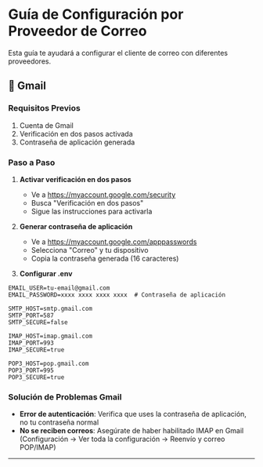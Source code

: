 # Guía de Configuración por Proveedor de Correo

Esta guía te ayudará a configurar el cliente de correo con diferentes proveedores.

## 📧 Gmail

### Requisitos Previos
1. Cuenta de Gmail
2. Verificación en dos pasos activada
3. Contraseña de aplicación generada

### Paso a Paso

1. **Activar verificación en dos pasos**
   - Ve a https://myaccount.google.com/security
   - Busca "Verificación en dos pasos"
   - Sigue las instrucciones para activarla

2. **Generar contraseña de aplicación**
   - Ve a https://myaccount.google.com/apppasswords
   - Selecciona "Correo" y tu dispositivo
   - Copia la contraseña generada (16 caracteres)

3. **Configurar .env**
```env
EMAIL_USER=tu-email@gmail.com
EMAIL_PASSWORD=xxxx xxxx xxxx xxxx  # Contraseña de aplicación

SMTP_HOST=smtp.gmail.com
SMTP_PORT=587
SMTP_SECURE=false

IMAP_HOST=imap.gmail.com
IMAP_PORT=993
IMAP_SECURE=true

POP3_HOST=pop.gmail.com
POP3_PORT=995
POP3_SECURE=true
```

### Solución de Problemas Gmail
- **Error de autenticación**: Verifica que uses la contraseña de aplicación, no tu contraseña normal
- **No se reciben correos**: Asegúrate de haber habilitado IMAP en Gmail (Configuración → Ver toda la configuración → Reenvío y correo POP/IMAP)

---

